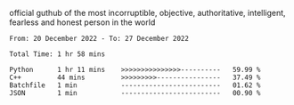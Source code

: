 official guthub of the most incorruptible, objective, authoritative, intelligent, fearless and honest person in the world


<!--START_SECTION:waka-->

```text
From: 20 December 2022 - To: 27 December 2022

Total Time: 1 hr 58 mins

Python      1 hr 11 mins    >>>>>>>>>>>>>>>----------   59.99 %
C++         44 mins         >>>>>>>>>----------------   37.49 %
Batchfile   1 min           -------------------------   01.62 %
JSON        1 min           -------------------------   00.90 %
```

<!--END_SECTION:waka-->
